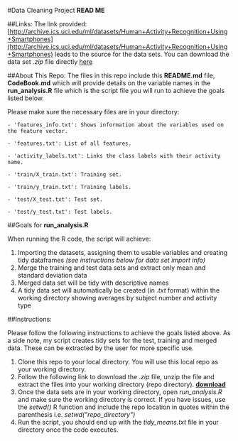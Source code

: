 #Data Cleaning Project **READ ME**

##Links:
The link provided: [http://archive.ics.uci.edu/ml/datasets/Human+Activity+Recognition+Using+Smartphones](http://archive.ics.uci.edu/ml/datasets/Human+Activity+Recognition+Using+Smartphones) leads to the source for the data sets. 
You can download the data set *.zip* file directly [here](https://d396qusza40orc.cloudfront.net/getdata%2Fprojectfiles%2FUCI%20HAR%20Dataset.zip)

##About This Repo:
The files in this repo include this **README.md** file, **CodeBook.md** which will provide details on the variable names in the **run_analysis.R** file which is the script file you will run to achieve the goals listed below.

Please make sure the necessary files are in your directory:
```
- 'features_info.txt': Shows information about the variables used on the feature vector.

- 'features.txt': List of all features.

- 'activity_labels.txt': Links the class labels with their activity name.

- 'train/X_train.txt': Training set.

- 'train/y_train.txt': Training labels.

- 'test/X_test.txt': Test set.

- 'test/y_test.txt': Test labels.
```

##Goals for **run_analysis.R**

When running the R code, the script will achieve:

1. Importing the datasets, assigning them to usable variables and creating tidy dataframes *(see instructions below for data set import info)*
2. Merge the training and test data sets and extract only mean and standard deviation data
3. Merged data set will be tidy with descriptive names
4. A tidy data set will automatically be created (in *.txt* format) within the working directory showing averages by subject number and activity type  

##Instructions:

Please follow the following instructions to achieve the goals listed above. As a side note, my script creates tidy sets for the test, training and merged data. These can be extracted by the user for more specific use.

1. Clone this repo to your local directory. You will use this local repo as your working directory. 
2. Follow the following link to download the *.zip* file, unzip the file and extract the files into your working directory (repo directory). [**download**](https://d396qusza40orc.cloudfront.net/getdata%2Fprojectfiles%2FUCI%20HAR%20Dataset.zip)
3. Once the data sets are in your working directory, open *run_analysis.R* and make sure the working directory is correct. If you have issues, use the *setwd()* R function and include the repo location in quotes within the parenthesis i.e. *setwd("repo_directory")*
4. Run the script, you should end up with the *tidy_means.txt* file in your directory once the code executes.

